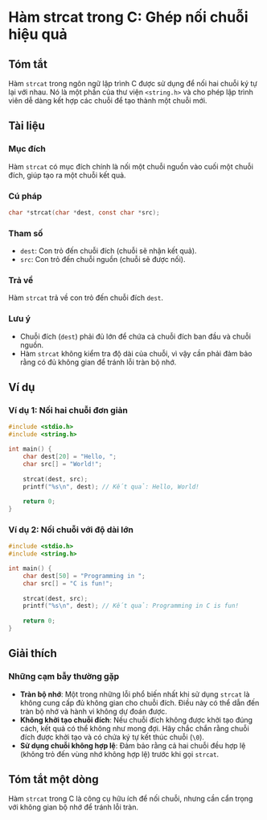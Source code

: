 <!--
Meta Description: # Hàm strcat trong C: Ghép nối chuỗi hiệu quả ## Tóm tắt Hàm `strcat` trong ngôn ngữ lập trình C được sử dụng để nối hai chuỗi ký tự lại với nhau. Nó ...
Meta Keywords: chuỗi, không, strcat, đích, dest
-->

# Hàm strcat trong C: Ghép nối chuỗi hiệu quả

## Tóm tắt
Hàm `strcat` trong ngôn ngữ lập trình C được sử dụng để nối hai chuỗi ký tự lại với nhau. Nó là một phần của thư viện `<string.h>` và cho phép lập trình viên dễ dàng kết hợp các chuỗi để tạo thành một chuỗi mới.

## Tài liệu
### Mục đích
Hàm `strcat` có mục đích chính là nối một chuỗi nguồn vào cuối một chuỗi đích, giúp tạo ra một chuỗi kết quả.

### Cú pháp
```c
char *strcat(char *dest, const char *src);
```

### Tham số
- `dest`: Con trỏ đến chuỗi đích (chuỗi sẽ nhận kết quả).
- `src`: Con trỏ đến chuỗi nguồn (chuỗi sẽ được nối).

### Trả về
Hàm `strcat` trả về con trỏ đến chuỗi đích `dest`.

### Lưu ý
- Chuỗi đích (`dest`) phải đủ lớn để chứa cả chuỗi đích ban đầu và chuỗi nguồn.
- Hàm `strcat` không kiểm tra độ dài của chuỗi, vì vậy cần phải đảm bảo rằng có đủ không gian để tránh lỗi tràn bộ nhớ.

## Ví dụ
### Ví dụ 1: Nối hai chuỗi đơn giản
```c
#include <stdio.h>
#include <string.h>

int main() {
    char dest[20] = "Hello, ";
    char src[] = "World!";
    
    strcat(dest, src);
    printf("%s\n", dest); // Kết quả: Hello, World!
    
    return 0;
}
```

### Ví dụ 2: Nối chuỗi với độ dài lớn
```c
#include <stdio.h>
#include <string.h>

int main() {
    char dest[50] = "Programming in ";
    char src[] = "C is fun!";
    
    strcat(dest, src);
    printf("%s\n", dest); // Kết quả: Programming in C is fun!
    
    return 0;
}
```

## Giải thích
### Những cạm bẫy thường gặp
- **Tràn bộ nhớ**: Một trong những lỗi phổ biến nhất khi sử dụng `strcat` là không cung cấp đủ không gian cho chuỗi đích. Điều này có thể dẫn đến tràn bộ nhớ và hành vi không dự đoán được.
- **Không khởi tạo chuỗi đích**: Nếu chuỗi đích không được khởi tạo đúng cách, kết quả có thể không như mong đợi. Hãy chắc chắn rằng chuỗi đích được khởi tạo và có chứa ký tự kết thúc chuỗi (`\0`).
- **Sử dụng chuỗi không hợp lệ**: Đảm bảo rằng cả hai chuỗi đều hợp lệ (không trỏ đến vùng nhớ không hợp lệ) trước khi gọi `strcat`.

## Tóm tắt một dòng
Hàm `strcat` trong C là công cụ hữu ích để nối chuỗi, nhưng cần cẩn trọng với không gian bộ nhớ để tránh lỗi tràn.